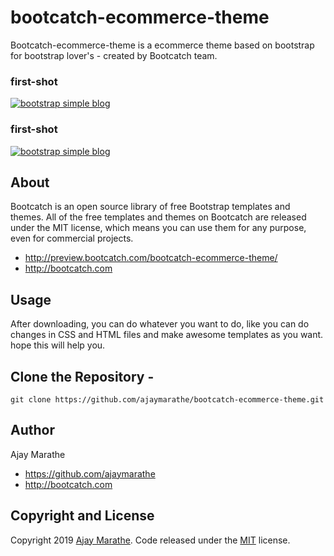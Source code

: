 # bootcatch-ecommerce-theme
Bootcatch-ecommerce-theme is a ecommerce theme based on bootstrap for bootstrap lover's - created by Bootcatch team.

### first-shot
[![bootstrap simple blog](http://preview.bootcatch.com/bootcatch-ecommerce-theme/img/ecommerce1.png)](http://preview.bootcatch.com/bootcatch-ecommerce-theme/)

### first-shot
[![bootstrap simple blog](http://preview.bootcatch.com/bootcatch-ecommerce-theme/img/ecommerce2.png)](http://preview.bootcatch.com/bootcatch-ecommerce-theme/index2.html)

## About

Bootcatch is an open source library of free Bootstrap templates and themes. All of the free templates and themes on Bootcatch are released under the MIT license, which means you can use them for any purpose, even for commercial projects.

* http://preview.bootcatch.com/bootcatch-ecommerce-theme/
* http://bootcatch.com

## Usage

After downloading, you can do whatever you want to do, like you can do changes in CSS and HTML files and make awesome templates as you want.
hope this will help you.

## Clone the Repository -

`git clone https://github.com/ajaymarathe/bootcatch-ecommerce-theme.git  `

## Author

Ajay Marathe

+ https://github.com/ajaymarathe
+ http://bootcatch.com

## Copyright and License

Copyright 2019 [Ajay Marathe](https://github.com/ajaymarathe). Code released under the [MIT](https://github.com/ajaymarathe/bootstrap-simple-blog/blob/master/LICENSE) license.


